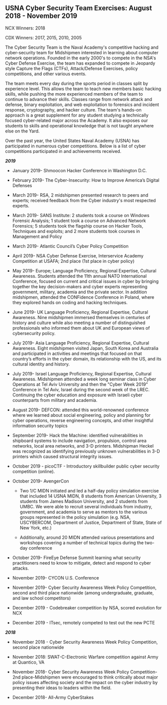## USNA Cyber Security Team Exercises: August 2018 - November 2019

NCX Winners: 2018

CDX Winners: 2017, 2015, 2010, 2005

The Cyber Security Team is the Naval Academy's competitive hacking and
cyber-security team for Midshipmen interested in learning about computer
network operations. Founded in the early 2000's to compete in the NSA's
Cyber Defense Exercise, the team has expanded to compete in Jeopardy
style Capture the Flags (CTFs), Attack/Defense Exercises, policy
competitions, and other various events.

The team meets every day during the sports period in classes split by
experience level. This allows the team to teach new members basic
hacking skills, while pushing the more experienced members of the team
to continue to advance their skills. Classes range from network attack
and defense, binary exploitation, and web exploitation to forensics and
incident response, cryptography, and hacker culture. The team's hands-on
approach is a great supplement for any student studying a technically
focused cyber-related major across the Academy. It also exposes our
students to skills and operational knowledge that is not taught anywhere
else on the Yard.

Over the past year, the United States Naval Academy (USNA) has
participated in numerous cyber competitions. Below is a list of cyber
competitions participated in and achievements received.

***2019***

-   January 2019- Shmoocon Hacker Conference in Washington D.C.

-   February 2019- The Cyber-Insecurity: How to Improve America’s
    Digital Defenses

-   March 2019- RSA, 2 midshipmen presented research to peers and
    experts; received feedback from the Cyber industry's most
    respected experts.

-   March 2019- SANS Institute: 2 students took a course on Windows
    Forensic Analysis; 1 student took a course on Advanced Network
    Forensics; 5 students took the flagship course on Hacker Tools,
    Techniques and exploits; and 2 more students took courses in
    Management and Policy

-   March 2019- Atlantic Council’s Cyber Policy Competition

-   April 2019- NSA Cyber Defense Exercise, Interservice Academy
    Competition at USAFA; 2nd place (1st place in cyber policy)

-   May 2019- Europe; Language Proficiency, Regional Expertise, Cultural
    Awareness. Students attended the 11th annual NATO International
    Conference, focused on current and critical issues in cyber by
    bringing together the key decision-makers and cyber experts
    representing government, military, academia and the private
    sector. In addition midshipmen, attended the CONFidence Conference
    in Poland, where they explored hands on coding and hacking
    techniques.

-   June 2019- UK Language Proficiency, Regional Expertise, Cultural
    Awareness. Nine midshipmen immersed themselves in centuries of
    history and culture while also meeting a number of distinguished
    professionals who informed them about UK and European views of
    cybersecurity policy.

-   July 2019- Asia Language Proficiency, Regional Expertise, Cultural
    Awareness. Eight midshipmen visited Japan, South Korea and
    Australia and participated in activities and meetings that focused
    on that country’s efforts in the cyber domain, its relationship
    with the US, and its cultural identity and history.

-   July 2019- Israel Language Proficiency, Regional Expertise, Cultural
    Awareness. Midshipmen attended a week long seminar class in Cyber
    Operations at Tel Aviv University and then the "Cyber Week 2019"
    Conference in Tel Aviv, Israel during the second week of the LREC.
    Continuing the cyber education and exposure with Israeli cyber
    counterparts from military and academia.

-   August 2019- DEFCON: attended this world-renowned conference where
    we learned about social engineering, policy and planning for cyber
    operations, reverse engineering concepts, and other insightful
    information security topics

-   September 2019- Hack the Machine: identified vulnerabilities in
    shipboard systems to include navigation, propulsion, control area
    networks, local area networks, and 3-D printers. Midshipman Heckel
    was recognized as identifying previously unknown vulnerabilities
    in 3-D printers which caused structural integrity issues.

-   October 2019 - picoCTF - Introductory skillbuilder public cyber
    security competition (online).

-   October 2019- AvengerCon

    -   Two 1/C MIDN initiated and led a half-day policy simulation
        exercise that included 14 USNA MIDN, 8 students from American
        University, 3 students from James Madison University, and 2
        students from UMBC. We were able to recruit several
        individuals from industry, government, and academia to serve
        as mentors to the various groups represented in the policy
        simulation (e.g. NSA, USCYBERCOM, Department of Justice,
        Department of State, State of New York, etc.)

    -   Additionally, around 20 MIDN attended various presentations and
        workshops covering a number of technical topics during the
        two-day conference

-   October 2019- FireEye Defense Summit learning what security
    practitioners need to know to mitigate, detect and respond to
    cyber attacks.

-   November 2019- CYCON U.S. Conference

-   November 2019- Cyber Security Awareness Week Policy Competition,
    second and third place nationwide (among undergraduate, graduate,
    and law school competitors)

-   December 2019 - Codebreaker competition by NSA, scored evolution for
    NCX

-   December 2019 - ITsec, remotely competed to test out the new PCTE

***2018***

-   November 2018 - Cyber Security Awareness Week Policy Competition,
    second place nationwide

-   November 2018: SWAT-C-Electronic Warfare competition against Army at
    Quantico, VA

-   November 2018- Cyber Security Awareness Week Policy Competition- 2nd
    place-Midshipmen were encouraged to think critically about major
    policy issues affecting society and the impact on the cyber
    industry by presenting their ideas to leaders within the field.

-   December 2018- All-Army CyberStakes


